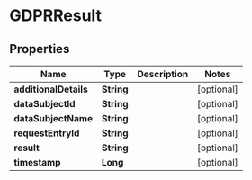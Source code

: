 
# GDPRResult

## Properties
Name | Type | Description | Notes
------------ | ------------- | ------------- | -------------
**additionalDetails** | **String** |  |  [optional]
**dataSubjectId** | **String** |  |  [optional]
**dataSubjectName** | **String** |  |  [optional]
**requestEntryId** | **String** |  |  [optional]
**result** | **String** |  |  [optional]
**timestamp** | **Long** |  |  [optional]



